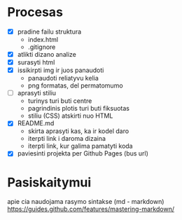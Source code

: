 # Procesas

- [x] pradine failu struktura
   - index.html
   - .gitignore
- [x] atlikti dizano analize
- [x] surasyti html
- [x] issikirpti img ir juos panaudoti
   - panaudoti reliatyvu kelia
   - png formatas, del permatomumo
- [ ] aprasyti stiliu
   - turinys turi buti centre
   - pagrindinis plotis turi buti fiksuotas
   - stiliu (CSS) atskirti nuo HTML
- [x] README.md 
   - skirta aprasyti kas, ka ir kodel daro
   - iterpti link i daroma dizaina
   - iterpti link, kur galima pamatyti koda
- [x] paviesinti projekta per Github Pages (bus url)

#  Pasiskaitymui

apie cia naudojama rasymo sintakse (md - markdown)
https://guides.github.com/features/mastering-markdown/
